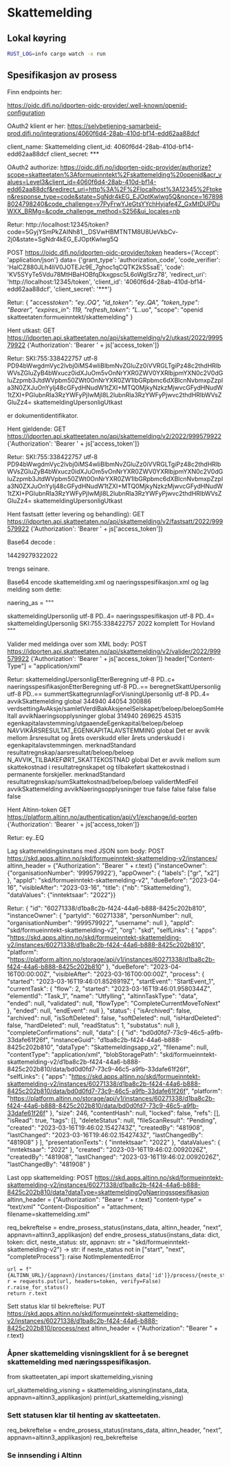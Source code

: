 # Skattemelding

## Lokal køyring

```bash
RUST_LOG=info cargo watch -x run
```

## Spesifikasjon av prosess

Finn endpoints her:

https://oidc.difi.no/idporten-oidc-provider/.well-known/openid-configuration

OAuth2 klient er her:
https://selvbetjening-samarbeid-prod.difi.no/integrations/4060f6d4-28ab-410d-bf14-edd62aa88dcf

client_name: Skattemelding
client_id: 4060f6d4-28ab-410d-bf14-edd62aa88dcf
client_secret: \*\*\*

OAuth2 authorize:
https://oidc.difi.no/idporten-oidc-provider/authorize?scope=skatteetaten%3Aformueinntekt%2Fskattemelding%20openid&acr_values=Level3&client_id=4060f6d4-28ab-410d-bf14-edd62aa88dcf&redirect_uri=http%3A%2F%2Flocalhost%3A12345%2Ftoken&response_type=code&state=SgNdr4kEG_EJOptKwlwg5Q&nonce=1678988024798240&code_challenge=v7PyFrwYJeGtsYYchHyjafe4Z_GxMtDUPDuWXX_BRMg=&code_challenge_method=S256&ui_locales=nb

Retur:
http://localhost:12345/token?code=5GyjYSmPkZAINh81\_\_DSVwHBMTNTM8U8UeVkbCv-2j0&state=SgNdr4kEG_EJOptKwlwg5Q

POST https://oidc.difi.no/idporten-oidc-provider/token
headers={'Accept': 'application/json'}
data= {'grant_type': 'authorization_code',
'code_verifier': 'HalCZ880JLh4IiV0JOTEJc9E_7ghoc1qCQTK2kSSsaE',
'code': 'KV5SYyTe5Vdu78MtHBaHOBfqDkxgpsc5L6oWglSrz78',
'redirect_uri': 'http://localhost:12345/token',
'client_id': '4060f6d4-28ab-410d-bf14-edd62aa88dcf',
'client_secret': '\*\*\*'}

Retur:
{
"access*token": "ey..OQ",
"id_token": "ey..QA",
"token_type": "Bearer",
"expires_in": 119,
"refresh_token": "L*..uo",
"scope": "openid skatteetaten:formueinntekt/skattemelding"
}

Hent utkast:
GET https://idporten.api.skatteetaten.no/api/skattemelding/v2/utkast/2022/999579922
{'Authorization': 'Bearer ' + js['access_token']}

Retur:
<skattemeldingOgNaeringsspesifikasjonforespoerselResponse xmlns="no:skatteetaten:fastsetting:formueinntekt:skattemeldingognaeringsspesifikasjon:forespoersel:response:v2">
<dokumenter>
<skattemeldingdokument>
<id>SKI:755:338422757</id>
<encoding>utf-8</encoding>
<content>PD94bWwgdmVyc2lvbj0iMS4wIiBlbmNvZGluZz0iVVRGLTgiPz48c2thdHRlbWVsZGluZyB4bWxucz0idXJuOm5vOnNrYXR0ZWV0YXRlbjpmYXN0c2V0dGluZzpmb3JtdWVpbm50ZWt0OnNrYXR0ZW1lbGRpbmc6dXBlcnNvbmxpZzpla3N0ZXJuOnYyIj48cGFydHNudW1tZXI+MTQ0MjkyNzkzMjwvcGFydHNudW1tZXI+PGlubnRla3RzYWFyPjIwMjI8L2lubnRla3RzYWFyPjwvc2thdHRlbWVsZGluZz4=</content>
<type>skattemeldingUpersonligUtkast</type>
</skattemeldingdokument>
</dokumenter>
</skattemeldingOgNaeringsspesifikasjonforespoerselResponse>

<id> er dokumentidentifikator.

Hent gjeldende:
GET https://idporten.api.skatteetaten.no/api/skattemelding/v2/2022/999579922
{'Authorization': 'Bearer ' + js['access_token']}

Retur:
<skattemeldingOgNaeringsspesifikasjonforespoerselResponse xmlns="no:skatteetaten:fastsetting:formueinntekt:skattemeldingognaeringsspesifikasjon:forespoersel:response:v2">
<dokumenter>
<skattemeldingdokument>
<id>SKI:755:338422757</id>
<encoding>utf-8</encoding>
<content>PD94bWwgdmVyc2lvbj0iMS4wIiBlbmNvZGluZz0iVVRGLTgiPz48c2thdHRlbWVsZGluZyB4bWxucz0idXJuOm5vOnNrYXR0ZWV0YXRlbjpmYXN0c2V0dGluZzpmb3JtdWVpbm50ZWt0OnNrYXR0ZW1lbGRpbmc6dXBlcnNvbmxpZzpla3N0ZXJuOnYyIj48cGFydHNudW1tZXI+MTQ0MjkyNzkzMjwvcGFydHNudW1tZXI+PGlubnRla3RzYWFyPjIwMjI8L2lubnRla3RzYWFyPjwvc2thdHRlbWVsZGluZz4=</content>
<type>skattemeldingUpersonligUtkast</type>
</skattemeldingdokument>
</dokumenter>
</skattemeldingOgNaeringsspesifikasjonforespoerselResponse>

Hent fastsatt (etter levering og behandling):
GET https://idporten.api.skatteetaten.no/api/skattemelding/v2/fastsatt/2022/999579922
{'Authorization': 'Bearer ' + js['access_token']}

Base64 decode <content>:

<?xml version="1.0" encoding="UTF-8"?><skattemelding xmlns="urn:no:skatteetaten:fastsetting:formueinntekt:skattemelding:upersonlig:ekstern:v2"><partsnummer>1442927932</partsnummer><inntektsaar>2022</inntektsaar></skattemelding>

<partsnummer> trengs seinare.

Base64 encode skattemelding.xml og naeringsspesifikasjon.xml og lag melding som dette:

naering_as = """

<?xml version="1.0" encoding="utf-8" ?>
<skattemeldingOgNaeringsspesifikasjonRequest xmlns="no:skatteetaten:fastsetting:formueinntekt:skattemeldingognaeringsspesifikasjon:request:v2">
    <dokumenter>
        <dokument>
            <type>skattemeldingUpersonlig</type>
            <encoding>utf-8</encoding>
            <content>PD..4=</content>
        </dokument>
        <dokument>
            <type>naeringsspesifikasjon</type>
            <encoding>utf-8</encoding>
            <content>PD..4=</content>
        </dokument>
    </dokumenter>
    <dokumentreferanseTilGjeldendeDokument>
        <dokumenttype>skattemeldingUpersonlig</dokumenttype>
        <dokumentidentifikator>SKI:755:338422757</dokumentidentifikator>
    </dokumentreferanseTilGjeldendeDokument>
    <inntektsaar>2022</inntektsaar>
    <innsendingsinformasjon>
        <innsendingstype>komplett</innsendingstype>
        <opprettetAv>Tor Hovland</opprettetAv>
    </innsendingsinformasjon>
</skattemeldingOgNaeringsspesifikasjonRequest>
"""

Valider med meldinga over som XML body:
POST https://idporten.api.skatteetaten.no/api/skattemelding/v2/valider/2022/999579922
{'Authorization': 'Bearer ' + js['access_token']}
header["Content-Type"] = "application/xml"

Retur:
<skattemeldingOgNaeringsspesifikasjonResponse xmlns="no:skatteetaten:fastsetting:formueinntekt:skattemeldingognaeringsspesifikasjon:response:v2">
<dokumenter>
<dokument>
<type>skattemeldingUpersonligEtterBeregning</type>
<encoding>utf-8</encoding>
<content>PD..c+</content>
</dokument>
<dokument>
<type>naeringsspesifikasjonEtterBeregning</type>
<encoding>utf-8</encoding>
<content>PD..==</content>
</dokument>
<dokument>
<type>beregnetSkattUpersonlig</type>
<encoding>utf-8</encoding>
<content>PD..==</content>
</dokument>
<dokument>
<type>summertSkattegrunnlagForVisningUpersonlig</type>
<encoding>utf-8</encoding>
<content>PD..4=</content>
</dokument>
</dokumenter>
<avvikEtterBeregning>
<avvik>
<avvikstype>avvikSkattemelding</avvikstype>
<forekomstidentifikator>global</forekomstidentifikator>
<mottattVerdi>344940</mottattVerdi>
<beregnetVerdi>44054</beregnetVerdi>
<avvikIVerdi>300886</avvikIVerdi>
<sti>verdsettingAvAksje/samletVerdiBakAksjeneISelskapet/beloep/beloepSomHeltall</sti>
</avvik>
<avvik>
<avvikstype>avvikNaeringsopplysninger</avvikstype>
<forekomstidentifikator>global</forekomstidentifikator>
<mottattVerdi>314940</mottattVerdi>
<beregnetVerdi>269625</beregnetVerdi>
<avvikIVerdi>45315</avvikIVerdi>
<sti>egenkapitalavstemming/utgaaendeEgenkapital/beloep/beloep</sti>
</avvik>
</avvikEtterBeregning>
<veiledningEtterKontroll>
<veiledning>
<veiledningstype>N*AVVIK*ÅRSRESULTAT_EGENKAPITALAVSTEMMING</veiledningstype>
<forekomstidentifikator>global</forekomstidentifikator>
<hjelpetekst>Det er avvik mellom årsresultat og årets overskudd eller årets underskudd i egenkapitalavstemmingen.</hjelpetekst>
<betjeningsstrategi>merknadStandard</betjeningsstrategi>
<sti>resultatregnskap/aarsresultat/beloep/beloep</sti>
</veiledning>
<veiledning>
<veiledningstype>N_AVVIK_TILBAKEFØRT_SKATTEKOSTNAD</veiledningstype>
<forekomstidentifikator>global</forekomstidentifikator>
<hjelpetekst>Det er avvik mellom sum skattekostnad i resultatregnskapet og tilbakeført skattekostnad i permanente forskjeller.</hjelpetekst>
<betjeningsstrategi>merknadStandard</betjeningsstrategi>
<sti>resultatregnskap/sumSkattekostnad/beloep/beloep</sti>
</veiledning>
</veiledningEtterKontroll>
<resultatAvValidering>validertMedFeil</resultatAvValidering>
<aarsakTilValidertMedFeil>avvikSkattemelding</aarsakTilValidertMedFeil>
<aarsakTilValidertMedFeil>avvikNaeringsopplysninger</aarsakTilValidertMedFeil>
<informasjonOmUpersonligSkattesubjekt>
<erFritattForFormuesskatt>true</erFritattForFormuesskatt>
<erOmfattetAvSaerreglerForKraftforetak>false</erOmfattetAvSaerreglerForKraftforetak>
<erOmfattetAvPetroleumsskatteloven>false</erOmfattetAvPetroleumsskatteloven>
<erOmfattetAvRederiskatteordningen>false</erOmfattetAvRederiskatteordningen>
<erOmfattetAvFinansskattPaaLoennOgOverskudd>false</erOmfattetAvFinansskattPaaLoennOgOverskudd>
<harLeveringsfritak>false</harLeveringsfritak>
</informasjonOmUpersonligSkattesubjekt>
</skattemeldingOgNaeringsspesifikasjonResponse>

Hent Altinn-token
GET https://platform.altinn.no/authentication/api/v1/exchange/id-porten
{'Authorization': 'Bearer ' + js['access_token']}

Retur:
ey..EQ

Lag skattemeldingsinstans med JSON som body:
POST https://skd.apps.altinn.no/skd/formueinntekt-skattemelding-v2/instances/
altinn_header = {"Authorization": "Bearer " + r.text}
{"instanceOwner": {"organisationNumber": '999579922'},
"appOwner": {
"labels": ["gr", "x2"]
}, "appId": "skd/formueinntekt-skattemelding-v2", "dueBefore": "2023-04-16", "visibleAfter": "2023-03-16",
"title": {"nb": "Skattemelding"}, "dataValues": {"inntektsaar": "2022"}}

Retur:
{
"id": "60271338/d1ba8c2b-f424-44a6-b888-8425c202b810",
"instanceOwner": {
"partyId": "60271338",
"personNumber": null,
"organisationNumber": "999579922",
"username": null
},
"appId": "skd/formueinntekt-skattemelding-v2",
"org": "skd",
"selfLinks": {
"apps": "https://skd.apps.altinn.no/skd/formueinntekt-skattemelding-v2/instances/60271338/d1ba8c2b-f424-44a6-b888-8425c202b810",
"platform": "https://platform.altinn.no/storage/api/v1/instances/60271338/d1ba8c2b-f424-44a6-b888-8425c202b810"
},
"dueBefore": "2023-04-16T00:00:00Z",
"visibleAfter": "2023-03-16T00:00:00Z",
"process": {
"started": "2023-03-16T19:46:01.8526919Z",
"startEvent": "StartEvent_1",
"currentTask": {
"flow": 2,
"started": "2023-03-16T19:46:01.9580344Z",
"elementId": "Task_1",
"name": "Utfylling",
"altinnTaskType": "data",
"ended": null,
"validated": null,
"flowType": "CompleteCurrentMoveToNext"
},
"ended": null,
"endEvent": null
},
"status": {
"isArchived": false,
"archived": null,
"isSoftDeleted": false,
"softDeleted": null,
"isHardDeleted": false,
"hardDeleted": null,
"readStatus": 1,
"substatus": null
},
"completeConfirmations": null,
"data": [
{
"id": "bd0d0fd7-73c9-46c5-a9fb-33dafe61f26f",
"instanceGuid": "d1ba8c2b-f424-44a6-b888-8425c202b810",
"dataType": "Skattemeldingsapp_v2",
"filename": null,
"contentType": "application/xml",
"blobStoragePath": "skd/formueinntekt-skattemelding-v2/d1ba8c2b-f424-44a6-b888-8425c202b810/data/bd0d0fd7-73c9-46c5-a9fb-33dafe61f26f",
"selfLinks": {
"apps": "https://skd.apps.altinn.no/skd/formueinntekt-skattemelding-v2/instances/60271338/d1ba8c2b-f424-44a6-b888-8425c202b810/data/bd0d0fd7-73c9-46c5-a9fb-33dafe61f26f",
"platform": "https://platform.altinn.no/storage/api/v1/instances/60271338/d1ba8c2b-f424-44a6-b888-8425c202b810/data/bd0d0fd7-73c9-46c5-a9fb-33dafe61f26f"
},
"size": 246,
"contentHash": null,
"locked": false,
"refs": [],
"isRead": true,
"tags": [],
"deleteStatus": null,
"fileScanResult": "Pending",
"created": "2023-03-16T19:46:02.1542743Z",
"createdBy": "481908",
"lastChanged": "2023-03-16T19:46:02.1542743Z",
"lastChangedBy": "481908"
}
],
"presentationTexts": {
"inntektsaar": "2022"
},
"dataValues": {
"inntektsaar": "2022"
},
"created": "2023-03-16T19:46:02.0092026Z",
"createdBy": "481908",
"lastChanged": "2023-03-16T19:46:02.0092026Z",
"lastChangedBy": "481908"
}

Last opp skattemelding:
POST https://skd.apps.altinn.no/skd/formueinntekt-skattemelding-v2/instances/60271338/d1ba8c2b-f424-44a6-b888-8425c202b810/data?dataType=skattemeldingOgNaeringsspesifikasjon
altinn_header = {"Authorization": "Bearer " + r.text}
"content-type" = "text/xml"
"Content-Disposition" = "attachment; filename=skattemelding.xml"

req_bekreftelse = endre_prosess_status(instans_data, altinn_header, "next", appnavn=altinn3_applikasjon)
def endre_prosess_status(instans_data: dict, token: dict, neste_status: str,
appnavn: str = "skd/formueinntekt-skattemelding-v2") -> str:
if neste_status not in ["start", "next", "completeProcess"]:
raise NotImplementedError

    url = f"{ALTINN_URL}/{appnavn}/instances/{instans_data['id']}/process/{neste_status}"
    r = requests.put(url, headers=token, verify=False)
    r.raise_for_status()
    return r.text

Sett status klar til bekreftelse:
PUT https://skd.apps.altinn.no/skd/formueinntekt-skattemelding-v2/instances/60271338/d1ba8c2b-f424-44a6-b888-8425c202b810/process/next
altinn_header = {"Authorization": "Bearer " + r.text}

### Åpner skattemelding visningsklient for å se beregnet skattemelding med næringsspesifikasjon.

from skatteetaten_api import skattemelding_visning

url_skattemelding_visning = skattemelding_visning(instans_data, appnavn=altinn3_applikasjon)
print(url_skattemelding_visning)

### Sett statusen klar til henting av skatteetaten.

req_bekreftelse = endre_prosess_status(instans_data, altinn_header, "next", appnavn=altinn3_applikasjon)
req_bekreftelse

### Se innsending i Altinn
